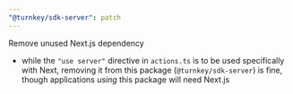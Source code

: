 ```yaml
---
"@turnkey/sdk-server": patch
---
```


Remove unused Next.js dependency
- while the `"use server"` directive in `actions.ts` is to be used specifically with Next, removing it from this package (`@turnkey/sdk-server`) is fine, though applications *using* this package will need Next.js

